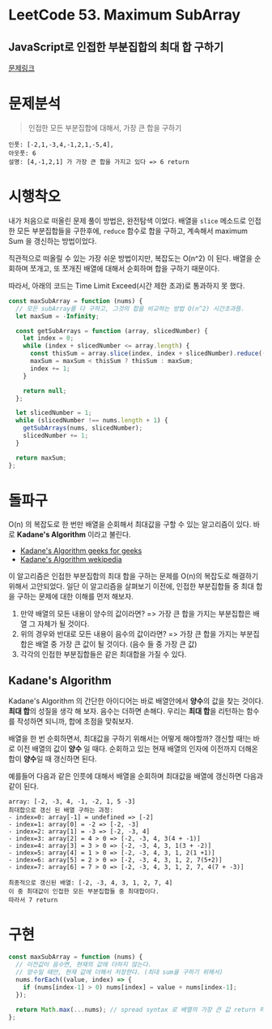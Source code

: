 # LeetCode 53. Maximum SubArray
## JavaScript로 인접한 부분집합의 최대 합 구하기

[문제링크](https://leetcode.com/problems/maximum-subarray/)

# 문제분석
> 인접한 모든 부분집합에 대해서, 가장 큰 합을 구하기
```
인풋: [-2,1,-3,4,-1,2,1,-5,4],
아웃풋: 6
설명: [4,-1,2,1] 가 가장 큰 합을 가지고 있다 => 6 return
```

# 시행착오
내가 처음으로 떠올린 문제 풀이 방법은, 완전탐색 이었다. 배열을 `slice` 메소드로 인접한 모든 부분집합들을 구한후에, `reduce` 함수로 합을 구하고, 계속해서 maximum Sum 을 갱신하는 방법이었다.

직관적으로 떠올릴 수 있는 가장 쉬운 방법이지만, 복잡도는 O(n^2) 이 된다. 배열을 순회하며 쪼개고, 또 쪼개진 배열에 대해서 순회하며 합을 구하기 때문이다.

따라서, 아래의 코드는 Time Limit Exceed(시간 제한 초과)로 통과하지 못 했다.

```javascript
const maxSubArray = function (nums) {
  // 모든 subArray를 다 구하고, 그것의 합을 비교하는 방법 O(n^2) 시간초과뜸.
  let maxSum = -Infinity;

  const getSubArrays = function (array, slicedNumber) {
    let index = 0;
    while (index + slicedNumber <= array.length) {
      const thisSum = array.slice(index, index + slicedNumber).reduce((acc, val) => acc + val);
      maxSum = maxSum < thisSum ? thisSum : maxSum;
      index += 1;
    }

    return null;
  };

  let slicedNumber = 1;  
  while (slicedNumber !== nums.length + 1) {
    getSubArrays(nums, slicedNumber);
    slicedNumber += 1;
  }

  return maxSum;
};
```

# 돌파구
O(n) 의 복잡도로 한 번만 배열을 순회해서 최대값을 구할 수 있는 알고리즘이 있다. 
바로 **Kadane's Algorithm** 이라고 불린다. 
- [Kadane's Algorithm geeks for geeks](https://www.geeksforgeeks.org/largest-sum-contiguous-subarray/)
- [Kadane's Algorithm wekipedia](https://en.wikipedia.org/wiki/Maximum_subarray_problem)

이 알고리즘은 인접한 부분집합의 최대 합을 구하는 문제를 O(n)의 복잡도로 해결하기 위해서 고안되었다. 일단 이 알고리즘을 살펴보기 이전에, 인접한 부분집합들 중 최대 합을 구하는 문제에 대한 이해를 먼저 해보자.

1. 만약 배열의 모든 내용이 양수의 값이라면? => 가장 큰 합을 가지는 부분집합은 배열 그 자체가 될 것이다.
2. 위의 경우와 반대로 모든 내용이 음수의 값이라면? => 가장 큰 합을 가지는 부분집합은 배열 중 가장 큰 값이 될 것이다. (음수 들 중 가장 큰 값)
3. 각각의 인접한 부분집합들은 같은 최대합을 가질 수 있다.

## Kadane's Algorithm
Kadane's Algorithm 의 간단한 아이디어는 바로 배열안에서 **양수**의 값을 찾는 것이다. **최대 합**의 성질을 생각 해 보자. 음수는 더하면 손해다. 우리는 **최대 합**을 리턴하는 함수를 작성하면 되니까, 합에 초점을 맞춰보자. 

배열을 한 번 순회하면서, 최대값을 구하기 위해서는 어떻게 해야할까?
갱신할 때!는 바로 이전 배열의 값이 **양수** 일 때다.
순회하고 있는 현재 배열의 인자에 이전까지 더해온 합이 **양수**일 때 갱신하면 된다.

예를들어 다음과 같은 인풋에 대해서 배열을 순회하며 최대값을 배열에 갱신하면 다음과 같이 된다. 

```
array: [-2, -3, 4, -1, -2, 1, 5 -3]
최대합으로 갱신 된 배열 구하는 과정: 
- index=0: array[-1] = undefined => [-2]
- index=1: array[0] = -2 => [-2, -3]
- index=2: array[1] = -3 => [-2, -3, 4]
- index=3: array[2] = 4 > 0 => [-2, -3, 4, 3(4 + -1)]
- index=4: array[3] = 3 > 0 => [-2, -3, 4, 3, 1(3 + -2)]
- index=5: array[4] = 1 > 0 => [-2, -3, 4, 3, 1, 2(1 +1)]
- index=6: array[5] = 2 > 0 => [-2, -3, 4, 3, 1, 2, 7(5+2)]
- index=7: array[6] = 7 > 0 => [-2, -3, 4, 3, 1, 2, 7, 4(7 + -3)]

최종적으로 갱신된 배열: [-2, -3, 4, 3, 1, 2, 7, 4] 
이 중 최대값이 인접한 모든 부분집합들 중 최대합이다.
따라서 7 return
```


# 구현
```javascript
const maxSubArray = function (nums) {
  // 이전값이 음수면, 현재의 값에 더하지 않는다.
  // 양수일 때만, 현재 값에 더해서 저장한다. (최대 sum을 구하기 위해서)
  nums.forEach((value, index) => {
    if (nums[index-1] > 0) nums[index] = value + nums[index-1]; 
  });
  
  return Math.max(...nums); // spread syntax 로 배열의 가장 큰 값 return 하기
};
```